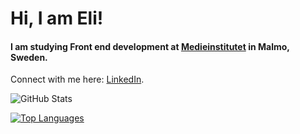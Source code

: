 # Hi, I am Eli!
#### I am studying Front end development at <a href="https://medieinstitutet.se/utbildningar/front-end-developer/" target="_blank">Medieinstitutet</a> in Malmo, Sweden.

Connect with me here: <a href="https://www.linkedin.com/in/elina-ennab-13ba57249/?originalSubdomain=se" target="_blank">LinkedIn</a>.

![GitHub Stats](https://github-readme-stats.vercel.app/api?username=eli-ennab&theme=nord)

[![Top Languages](https://github-readme-stats.vercel.app/api/top-langs/?username=eli-ennab&theme=nord&hide_progress=true)](https://github.com/eli-ennab/github-readme-stats)
